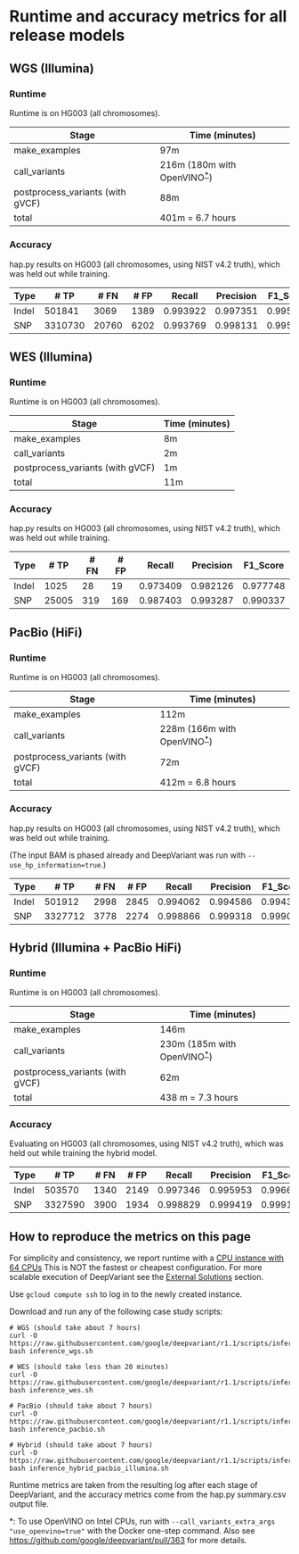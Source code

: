 # Runtime and accuracy metrics for all release models

## WGS (Illumina)

### Runtime

Runtime is on HG003 (all chromosomes).

Stage                            | Time (minutes)
-------------------------------- | -----------------
make_examples                    | 97m
call_variants                    | 216m (180m with OpenVINO<sup>[*](#vfootnote1)</sup>)
postprocess_variants (with gVCF) | 88m
total                            | 401m = 6.7 hours

### Accuracy

hap.py results on HG003 (all chromosomes, using NIST v4.2 truth), which was held
out while training.

Type  | # TP    | # FN  | # FP | Recall   | Precision | F1_Score
----- | ------- | ----- | ---- | -------- | --------- | --------
Indel |  501841 |  3069 | 1389 | 0.993922 | 0.997351  | 0.995634
SNP   | 3310730 | 20760 | 6202 | 0.993769 | 0.998131  | 0.995945

## WES (Illumina)

### Runtime

Runtime is on HG003 (all chromosomes).

Stage                            | Time (minutes)
-------------------------------- | -----------------
make_examples                    | 8m
call_variants                    | 2m
postprocess_variants (with gVCF) | 1m
total                            | 11m

### Accuracy

hap.py results on HG003 (all chromosomes, using NIST v4.2 truth), which was held
out while training.

Type  | # TP    | # FN | # FP | Recall   | Precision | F1_Score
----- | ------- | ---- | ---- | -------- | --------- | --------
Indel | 1025    | 28   | 19   | 0.973409 | 0.982126  | 0.977748
SNP   | 25005   | 319  | 169  | 0.987403 | 0.993287  | 0.990337


## PacBio (HiFi)

### Runtime

Runtime is on HG003 (all chromosomes).

Stage                            | Time (minutes)
-------------------------------- | -----------------
make_examples                    | 112m
call_variants                    | 228m (166m with OpenVINO<sup>[*](#vfootnote1)</sup>)
postprocess_variants (with gVCF) | 72m
total                            | 412m = 6.8 hours

### Accuracy

hap.py results on HG003 (all chromosomes, using NIST v4.2 truth), which was held
out while training.

(The input BAM is phased already and DeepVariant was run with
`--use_hp_information=true`.)

Type  | # TP    | # FN | # FP | Recall   | Precision | F1_Score
----- | ------- | ---- | ---- | -------- | --------- | --------
Indel |  501912 | 2998 | 2845 | 0.994062 | 0.994586  | 0.994324
SNP   | 3327712 | 3778 | 2274 | 0.998866 | 0.999318  | 0.999092

## Hybrid (Illumina + PacBio HiFi)

### Runtime

Runtime is on HG003 (all chromosomes).

Stage                            | Time (minutes)
-------------------------------- | -----------------
make_examples                    | 146m
call_variants                    | 230m (185m with OpenVINO<sup>[*](#vfootnote1)</sup>)
postprocess_variants (with gVCF) | 62m
total                            | 438 m = 7.3 hours

### Accuracy

Evaluating on HG003 (all chromosomes, using NIST v4.2 truth), which was held out
while training the hybrid model.

Type  | # TP    | # FN | # FP | Recall   | Precision | F1_Score
----- | ------- | ---- | ---- | -------- | --------- | --------
Indel | 503570  | 1340 | 2149 | 0.997346 | 0.995953  | 0.996649
SNP   | 3327590 | 3900 | 1934 | 0.998829 | 0.999419  | 0.999124

## How to reproduce the metrics on this page

For simplicity and consistency, we report runtime with a
[CPU instance with 64 CPUs](deepvariant-details.md#command-for-a-cpu-only-machine-on-google-cloud-platform)
This is NOT the fastest or cheapest configuration. For more scalable execution
of DeepVariant see the [External Solutions] section.

Use `gcloud compute ssh` to log in to the newly created instance.

Download and run any of the following case study scripts:

```
# WGS (should take about 7 hours)
curl -O https://raw.githubusercontent.com/google/deepvariant/r1.1/scripts/inference_wgs.sh
bash inference_wgs.sh

# WES (should take less than 20 minutes)
curl -O https://raw.githubusercontent.com/google/deepvariant/r1.1/scripts/inference_wes.sh
bash inference_wes.sh

# PacBio (should take about 7 hours)
curl -O https://raw.githubusercontent.com/google/deepvariant/r1.1/scripts/inference_pacbio.sh
bash inference_pacbio.sh

# Hybrid (should take about 7 hours)
curl -O https://raw.githubusercontent.com/google/deepvariant/r1.1/scripts/inference_hybrid_pacbio_illumina.sh
bash inference_hybrid_pacbio_illumina.sh
```

Runtime metrics are taken from the resulting log after each stage of
DeepVariant, and the accuracy metrics come from the hap.py summary.csv output
file.

<a name="vfootnote1">*</a>: To use OpenVINO on Intel CPUs, run with
`--call_variants_extra_args "use_openvino=true"` with the Docker one-step
command. Also see https://github.com/google/deepvariant/pull/363 for more
details.

[External Solutions]: https://github.com/google/deepvariant#external-solutions
[CPU instance with 64 CPUs]: deepvariant-details.md#command-for-a-cpu-only-machine-on-google-cloud-platform
